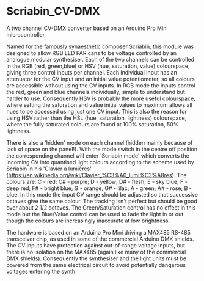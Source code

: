 # Scriabin_CV-DMX

A two channel CV-DMX converter based on an Arduino Pro Mini microcontroller.

Named for the famously synaesthetic composer Scriabin, this module was designed to allow RGB LED PAR cans to be voltage controlled by an analogue modular synthesiser.
Each of the two channels can be controlled in the RGB (red, green,blue) or HSV (hue, saturation, value) colourspace, giving three control inputs per channel.
Each individual input has an attenuator for the CV input and an initial value potentiometer, so all colours are accessible without using the CV inputs.
In RGB mode the inputs control the red, green and blue channels individually, simple to understand but harder to use. Consequently HSV is probably the more useful colourspace,
where setting the saturation and value initial values to maximum allows all hues to be accessed using just one CV input. This is also the reason for using HSV rather than
the HSL (hue, saturation, lightness) colourspace, where the fully saturated colours are found at 100% saturation, 50% lightness.

There is also a 'hidden' mode on each channel (hidden mainly because of lack of space on the panel!). With the mode switch in the centre off position the corresponding
channel will enter 'Scriabin mode' which converts the incoming CV into quantised light colours according to the scheme used by Scriabin in his 'Clavier à lumières'
(https://en.wikipedia.org/wiki/Clavier_%C3%A0_lumi%C3%A8res).
The colours are: C - red; C# - purple; D - yellow; D# - flesh; E - sky blue; F - deep red; F# - bright blue; G - orange; G# - lilac; A - green; A# - rose; B - blue.
In this mode the input CV range should be adjusted so that successive octaves give the same colour. The tracking isn't perfect but should be good over about 2 1/2 octaves.
The Green/Saturation control has no effect in this mode but the Blue/Value control can be used to fade the light in or out though the colours are increasingly inaccurate at
low brightness.

The hardware is based on an Arduino Pro Mini driving a MAX485 RS-485 transceiver chip, as used in some of the commercial Arduino DMX shields.
The CV inputs have protection against out-of-range voltage inputs, but there is no isolation on the MAX485 (again like many of the commercial DMX shields).
Consequently the synthesiser and the light units must be powered from the same electrical circuit to avoid potentially dangerous voltages entering the synth.
